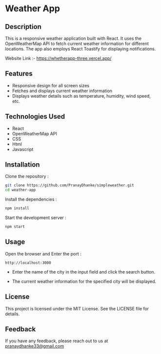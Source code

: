 Weather App
==
## Description

This is a responsive weather application built with React. It uses the OpenWeatherMap API to fetch current weather information for different locations. The app also employs React Toastify for displaying notifications.

Website Link :- https://whetherapp-three.vercel.app/ 

## Features
+ Responsive design for all screen sizes
+ Fetches and displays current weather information
+ Displays weather details such as temperature, humidity, wind speed, etc.

## Technologies Used
+ React
+ OpenWeatherMap API
+ CSS
+ Html
+ Javascript
  
## Installation

Clone the repository :
```bash
git clone https://github.com/PranayDhanke/simpleweather.git 
cd weather-app
```

Install the dependencies :
```bash
npm install
```

Start the development server :
```bash
npm start
```
## Usage

Open the browser and Enter the port :
```
http://localhost:3000
```
+ Enter the name of the city in the input field and click the search button.

+ The current weather information for the specified city will be displayed.


## License
This project is licensed under the MIT License. See the LICENSE file for details.

## Feedback
If you have any feedback, please reach out to us at pranaydhanke33@gmail.com

